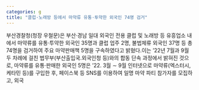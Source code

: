 ```yaml
---
categories: g
title: "클럽·노래방 등에서 마약류 유통·투약한 외국인 74명 검거"
---
```

부산경찰청(청장 우철문)은 부산·경남 일대 외국인 전용 클럽 및 노래방 등 유흥업소 내에서 마약류를 유통·투약한 외국인 35명과 클럽 업주 2명, 불법체류 외국인 37명 등 총 74명을 검거하여 주요 마약판매책 5명을 구속하였다고 밝혔다.이는 ’22년 7월과 9월 두 차례에 걸친 법무부(부산출입국․외국인청 등)와의 합동 단속 과정에서 밝혀진 것으로, 마약류를 유통·판매한 외국인 5명은 ’22. 3월 ∼ 9월 인터넷으로 마약류(엑스터시, 케타민 등)를 구입한 후, 페이스북 등 SNS를 이용하여 일명 마약 파티 참가자를 모집하고, 외국